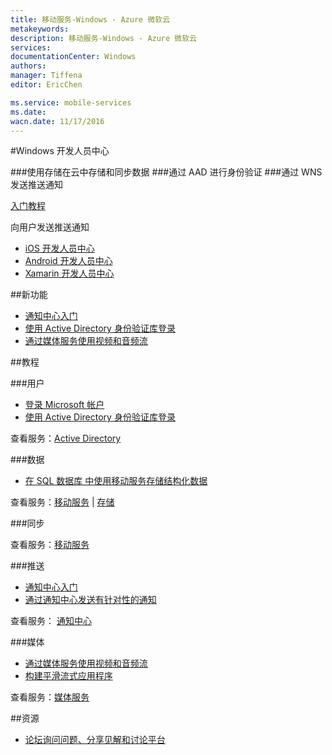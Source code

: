 ```yaml
---
title: 移动服务-Windows - Azure 微软云
metakeywords: 
description: 移动服务-Windows - Azure 微软云
services: 
documentationCenter: Windows
authors: 
manager: Tiffena
editor: EricChen

ms.service: mobile-services
ms.date: 
wacn.date: 11/17/2016
---
```


#Windows 开发人员中心

###使用存储在云中存储和同步数据
###通过 AAD 进行身份验证
###通过 WNS 发送推送通知

[入门教程](../../articles/mobile-services/mobile-services-javascript-backend-windows-store-javascript-get-started.md)

  向用户发送推送通知

- [iOS 开发人员中心](/develop/mobile/ios)
- [Android 开发人员中心](/develop/mobile/android)
- [Xamarin 开发人员中心](/develop/mobile/xamarin)

##新功能

- [通知中心入门](../../articles/notification-hubs/notification-hubs-windows-mobile-push-notifications-mpns.md)
- [使用 Active Directory 身份验证库登录](https://github.com/AzureADSamples/NativeClient-WindowsPhone8.1)
- [通过媒体服务使用视频和音频流](http://playerframework.codeplex.com/releases/view/97333)

##教程

###用户

- [登录 Microsoft 帐户](../../articles/mobile-services/mobile-services-windows-phone-get-started-users.md)
- [使用 Active Directory 身份验证库登录](https://github.com/AzureADSamples/NativeClient-WindowsPhone8.1)
<!--- [代表用户访问 SharePoint](/documentation/articles/mobile-services-dotnet-backend-calling-sharepoint-on-behalf-of-user/)-->

查看服务：[Active Directory](https://github.com/AzureAD)

###数据

- [在 SQL 数据库 中使用移动服务存储结构化数据](../../articles/mobile-services/mobile-services-windows-phone-get-started-data.md)

查看服务：[移动服务](../../articles/mobile-services/index.md) | [存储](../../articles/storage/index.md)

###同步

查看服务：[移动服务](../../articles/mobile-services/index.md)

###推送

- [通知中心入门](../../articles/notification-hubs/notification-hubs-windows-mobile-push-notifications-mpns.md)
- [通过通知中心发送有针对性的通知](../../articles/notification-hubs/notification-hubs-windows-phone-push-xplat-segmented-mpns-notification.md)

查看服务： [通知中心](../../articles/notification-hubs/index.md)

###媒体

- [通过媒体服务使用视频和音频流](http://playerframework.codeplex.com/releases/view/97333)
- [构建平滑流式应用程序](../../articles/media-services/media-services-build-smooth-streaming-apps.md)

查看服务：[媒体服务](/develop/media-services)

##资源
<!--- [Windows 参考查找针对客户端库和服务器脚本的文档](/develop/mobile/reference-wp8)-->
<!--- [Windows 示例了解丰富的可下载示例应用程序](/develop/mobile/wp8-samples)-->
- [论坛询问问题、分享见解和讨论平台](https://social.msdn.microsoft.com/Forums/zh-CN/home?forum=windowsazurezhchs)